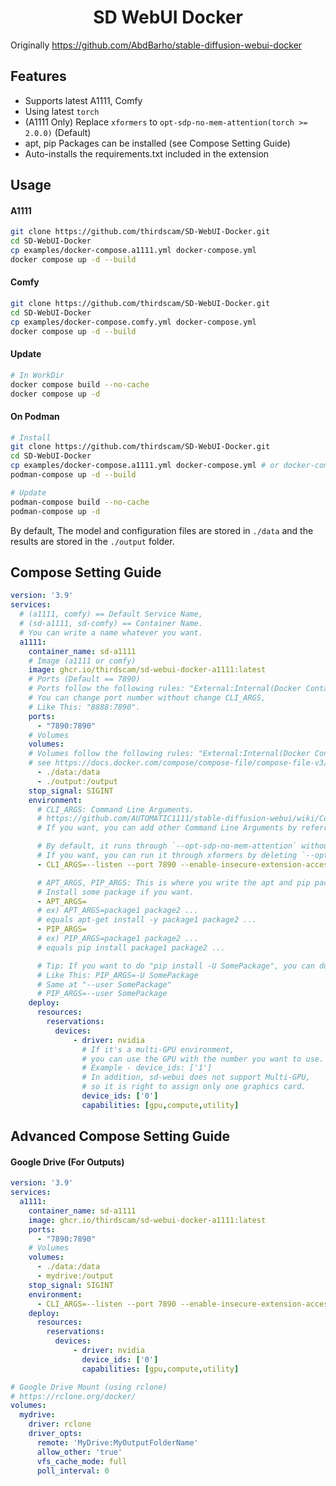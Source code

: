 <h1 align="center">SD WebUI Docker</h1>

Originally https://github.com/AbdBarho/stable-diffusion-webui-docker

## Features
- Supports latest A1111, Comfy
- Using latest `torch`
- (A1111 Only) Replace `xformers` to `opt-sdp-no-mem-attention(torch >= 2.0.0)` (Default)
- apt, pip Packages can be installed (see Compose Setting Guide)
- Auto-installs the requirements.txt included in the extension

## Usage
#### A1111
```sh
git clone https://github.com/thirdscam/SD-WebUI-Docker.git
cd SD-WebUI-Docker
cp examples/docker-compose.a1111.yml docker-compose.yml
docker compose up -d --build
```
#### Comfy
```sh
git clone https://github.com/thirdscam/SD-WebUI-Docker.git
cd SD-WebUI-Docker
cp examples/docker-compose.comfy.yml docker-compose.yml
docker compose up -d --build
```
#### Update
```sh
# In WorkDir
docker compose build --no-cache
docker compose up -d
```
#### On Podman
```sh
# Install
git clone https://github.com/thirdscam/SD-WebUI-Docker.git
cd SD-WebUI-Docker
cp examples/docker-compose.a1111.yml docker-compose.yml # or docker-compose.comfy.yml
podman-compose up -d --build

# Update
podman-compose build --no-cache
podman-compose up -d
```

By default, The model and configuration files are stored in `./data` and the results are stored in the `./output` folder.

## Compose Setting Guide
```yml
version: '3.9'
services:
  # (a1111, comfy) == Default Service Name,
  # (sd-a1111, sd-comfy) == Container Name.
  # You can write a name whatever you want.
  a1111:
    container_name: sd-a1111
    # Image (a1111 or comfy)
    image: ghcr.io/thirdscam/sd-webui-docker-a1111:latest
    # Ports (Default == 7890)
    # Ports follow the following rules: "External:Internal(Docker Container)"
    # You can change port number without change CLI_ARGS,
    # Like This: "8888:7890".
    ports:
      - "7890:7890"
    # Volumes
    volumes:
    # Volumes follow the following rules: "External:Internal(Docker Container)"
    # see https://docs.docker.com/compose/compose-file/compose-file-v3/#volumes
      - ./data:/data
      - ./output:/output
    stop_signal: SIGINT
    environment:
      # CLI_ARGS: Command Line Arguments.
      # https://github.com/AUTOMATIC1111/stable-diffusion-webui/wiki/Command-Line-Arguments-and-Settings
      # If you want, you can add other Command Line Arguments by referring to the link above.

      # By default, it runs through `--opt-sdp-no-mem-attention` without using xformers.
      # If you want, you can run it through xformers by deleting `--opt-sdp-no-mem-attention` and inserting `--xformers`.
      - CLI_ARGS=--listen --port 7890 --enable-insecure-extension-access --api --theme=dark --no-half-vae --opt-sdp-no-mem-attention

      # APT_ARGS, PIP_ARGS: This is where you write the apt and pip packages to install.
      # Install some package if you want.
      - APT_ARGS=
      # ex) APT_ARGS=package1 package2 ...
      # equals apt-get install -y package1 package2 ...
      - PIP_ARGS=
      # ex) PIP_ARGS=package1 package2 ...
      # equals pip install package1 package2 ...

      # Tip: If you want to do "pip install -U SomePackage", you can do "-U SomePackage" on the PIP_ARGS.
      # Like This: PIP_ARGS=-U SomePackage
      # Same at "--user SomePackage"
      # PIP_ARGS=--user SomePackage
    deploy:
      resources:
        reservations:
          devices:
              - driver: nvidia
                # If it's a multi-GPU environment,
                # you can use the GPU with the number you want to use.
                # Example - device_ids: ['1']
                # In addition, sd-webui does not support Multi-GPU,
                # so it is right to assign only one graphics card.
                device_ids: ['0']
                capabilities: [gpu,compute,utility]
```

## Advanced Compose Setting Guide
#### Google Drive (For Outputs)
```yml
version: '3.9'
services:
  a1111:
    container_name: sd-a1111
    image: ghcr.io/thirdscam/sd-webui-docker-a1111:latest
    ports:
      - "7890:7890"
    # Volumes
    volumes:
      - ./data:/data
      - mydrive:/output
    stop_signal: SIGINT
    environment:
      - CLI_ARGS=--listen --port 7890 --enable-insecure-extension-access --api --theme=dark --no-half-vae
    deploy:
      resources:
        reservations:
          devices:
              - driver: nvidia
                device_ids: ['0']
                capabilities: [gpu,compute,utility]

# Google Drive Mount (using rclone)
# https://rclone.org/docker/
volumes:
  mydrive:
    driver: rclone
    driver_opts:
      remote: 'MyDrive:MyOutputFolderName'
      allow_other: 'true'
      vfs_cache_mode: full
      poll_interval: 0
```
